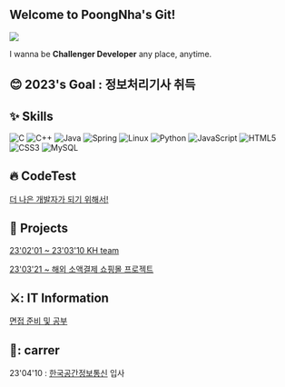 ## Welcome to PoongNha's Git!
<!-- <a href="www.gmail.com"></a>-->
<img src="https://img.shields.io/badge/anxi4353@gmail.com-8B89CC?style=flat-square&logo=Gmail&logoColor=white"/>


I wanna be **Challenger Developer** any place, anytime.

## 😊 2023's Goal : 정보처리기사 취득


## :sparkles: Skills
![C](https://img.shields.io/badge/C-A8B9CC.svg?&style=for-the-badge&logo=C&logoColor=white)
![C++](https://img.shields.io/badge/C++-00599C.svg?&style=for-the-badge&logo=cplusplus&logoColor=white)
![Java](https://img.shields.io/badge/Java-007396.svg?&style=for-the-badge&logo=Java&logoColor=white)
![Spring](https://img.shields.io/badge/Spring-6DB33F.svg?&style=for-the-badge&logo=Spring&logoColor=white)
![Linux](https://img.shields.io/badge/Linux-FCC624.svg?&style=for-the-badge&logo=Linux&logoColor=white)
![Python](https://img.shields.io/badge/Python-3776AB.svg?&style=for-the-badge&logo=Python&logoColor=white)
![JavaScript](https://img.shields.io/badge/JavaScript-F7DF1E.svg?&style=for-the-badge&logo=JavaScript&logoColor=white)
![HTML5](https://img.shields.io/badge/HTML5-E34F26.svg?&style=for-the-badge&logo=HTML5&logoColor=white)
![CSS3](https://img.shields.io/badge/CSS3-1572B6.svg?&style=for-the-badge&logo=CSS3&logoColor=white)
![MySQL](https://img.shields.io/badge/MySQL-4479A1.svg?&style=for-the-badge&logo=MySQL&logoColor=white)

## :fire: CodeTest
[더 나은 개발자가 되기 위해서! ](https://github.com/POONGNHA/programmers)

## :yellow_heart: Projects
[23'02'01 ~ 23'03'10 KH team](https://github.com/keamy-eun/final_springboots)

[23'03'21 ~ 해외 소액결제 쇼핑몰 프로젝트](https://github.com/POONGNHA/codingtest_springboots)

## ⚔️: IT Information
[면접 준비 및 공부](https://github.com/POONGNHA/Interview_Study)

## 🐶: carrer
23'04'10 : [한국공간정보통신](https://www.ksic.net/) 입사
